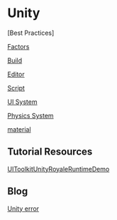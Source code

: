 # Unity

[Best Practices]

[Factors](unity-develop-factor.md)

[Build](unity-build.md)

[Editor](unity-editor.md)

[Script](unity-script.md)

[UI System](unity-ui.md)

[Physics System]()

[material]()

## Tutorial Resources

[UIToolkitUnityRoyaleRuntimeDemo](unity-uiturrd.md)

## Blog

[Unity error](unity-blog.md)
